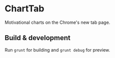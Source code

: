 # ChartTab

Motivational charts on the Chrome's new tab page.

## Build & development

Run `grunt` for building and `grunt debug` for preview.
